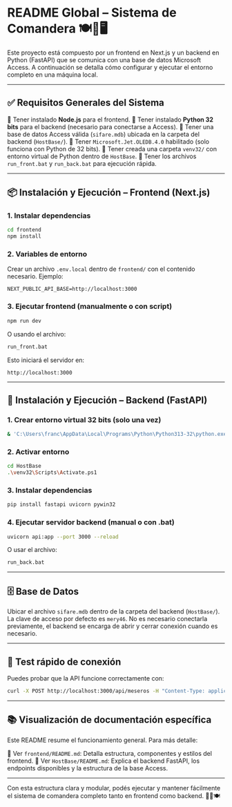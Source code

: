 # README Global – Sistema de Comandera 🍽️🧾🖥️

Este proyecto está compuesto por un frontend en Next.js y un backend en Python (FastAPI) que se comunica con una base de datos Microsoft Access. A continuación se detalla cómo configurar y ejecutar el entorno completo en una máquina local.

---

## ✅ Requisitos Generales del Sistema

🔹 Tener instalado **Node.js** para el frontend.
🔹 Tener instalado **Python 32 bits** para el backend (necesario para conectarse a Access).
🔹 Tener una base de datos Access válida (`sifare.mdb`) ubicada en la carpeta del backend (`HostBase/`).
🔹 Tener `Microsoft.Jet.OLEDB.4.0` habilitado (solo funciona con Python de 32 bits).
🔹 Tener creada una carpeta `venv32/` con entorno virtual de Python dentro de `HostBase`.
🔹 Tener los archivos `run_front.bat` y `run_back.bat` para ejecución rápida.

---

## 📦 Instalación y Ejecución – Frontend (Next.js)

### 1. Instalar dependencias

```bash
cd frontend
npm install
```

### 2. Variables de entorno

Crear un archivo `.env.local` dentro de `frontend/` con el contenido necesario. Ejemplo:

```
NEXT_PUBLIC_API_BASE=http://localhost:3000
```

### 3. Ejecutar frontend (manualmente o con script)

```bash
npm run dev
```

O usando el archivo:

```bash
run_front.bat
```

Esto iniciará el servidor en:

```
http://localhost:3000
```

---

## 🐍 Instalación y Ejecución – Backend (FastAPI)

### 1. Crear entorno virtual 32 bits (solo una vez)

```bash
& 'C:\Users\franc\AppData\Local\Programs\Python\Python313-32\python.exe' -m venv venv32
```

### 2. Activar entorno

```bash
cd HostBase
.\venv32\Scripts\Activate.ps1
```

### 3. Instalar dependencias

```bash
pip install fastapi uvicorn pywin32
```

### 4. Ejecutar servidor backend (manual o con .bat)

```bash
uvicorn api:app --port 3000 --reload
```

O usar el archivo:

```bash
run_back.bat
```

---

## 🗄️ Base de Datos

Ubicar el archivo `sifare.mdb` dentro de la carpeta del backend (`HostBase/`). La clave de acceso por defecto es `mery46`. No es necesario conectarla previamente, el backend se encarga de abrir y cerrar conexión cuando es necesario.

---

## 🧪 Test rápido de conexión

Puedes probar que la API funcione correctamente con:

```bash
curl -X POST http://localhost:3000/api/meseros -H "Content-Type: application/json" -d '{"query": "SELECT * FROM meseros"}'
```

---

## 📚 Visualización de documentación específica

Este README resume el funcionamiento general. Para más detalle:

🔹 Ver `frontend/README.md`: Detalla estructura, componentes y estilos del frontend.
🔹 Ver `HostBase/README.md`: Explica el backend FastAPI, los endpoints disponibles y la estructura de la base Access.

---

Con esta estructura clara y modular, podés ejecutar y mantener fácilmente el sistema de comandera completo tanto en frontend como backend. 🚀🧩🍽️
